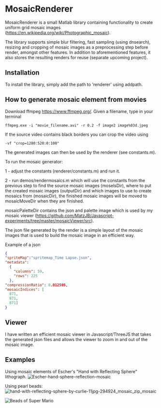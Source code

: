 # MosaicRenderer

MosaicRenderer is a small Matlab library containing functionality to create uniform grid mosaic images (https://en.wikipedia.org/wiki/Photographic_mosaic).

The library supports simple blur filtering, fast sampling (using dnsearch), resizing and cropping of mosaic images as a preprocessing step before render, amongst other features. In addition to aforementioned features, it also stores the resulting renders for reuse (separate upcoming project).


Installation
---
To install the library, simply add the path to 'renderer' using addpath.


How to generate mosaic element from movies
---
Download ffmpeg https://www.ffmpeg.org/. Given a filename, type in your terminal

```code
ffmpeg.exe -i "movie_filename.avi" -r 0.2 -f image2 image%03d.jpeg
```

If the source video contains black borders you can crop the video using

```code
-vf "crop=1280:520:0:100"
```

The generated images can then be used by the renderer (see constants.m).

To run the mosaic generator:

1 - adjust the constants (renderer/constants.m) and run it.

2 - run demos/rendermosaics.m which will use the constants from the previous step to find the source mosaic images (moselsDir), where to put the created mosaic images (outputDir) and which images to use to create mosaics from (mosaicDir), the finished mosaic images will be moved to mosaicMoveDir when they are finished.


mosaicPaletteDir contains the json and palette image which is used by my mosaic viewer (https://github.com/MatzJB/Javascript-experiments/tree/master/mosaicViewer/src).


The json file generated by the render is a simple layout of the mosaic images that is used to build the mosaic image in an efficient way.


Example of a json 
```json
{
"spriteMap":"spritemap_Time Lapse.json", 
"metadata": 
  {
    "columns": 59,
    "rows": 225
  },
"compressionRatio": 0.012505,
"mosaicIndices": [
  871,
  871,
  871]
}
```

Viewer
---
I have written an efficient mosaic viewer in Javascript/ThreeJS that takes the generated json files and allows the viewer to zoom in and out of the mosaic image.


Examples
---

Using mosaic elements of Escher's "Hand with Reflecting Sphere" lithograph.
![Escher-hand-sphere-reflection-mosaic](https://cloud.githubusercontent.com/assets/14231209/22531619/6850075a-e8e2-11e6-8357-a450970149f6.jpg)

Using pearl beads:
![hand-with-reflecting-sphere-by-curlie-11jpg-294924_mosaic_zip_mosaic](https://cloud.githubusercontent.com/assets/14231209/22531650/93e27c18-e8e2-11e6-8ed8-7668fce8d8dd.jpg)

![Beads of Super Mario](https://cloud.githubusercontent.com/assets/14231209/22531633/7b4ae0c8-e8e2-11e6-813d-feae336bccc4.png)

